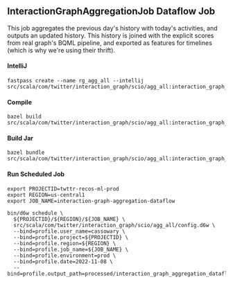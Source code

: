 ## InteractionGraphAggregationJob Dataflow Job

This job aggregates the previous day's history with today's activities, and outputs an updated
history. This history is joined with the explicit scores from real graph's BQML pipeline, and
exported as features for timelines (which is why we're using their thrift).

#### IntelliJ
```
fastpass create --name rg_agg_all --intellij src/scala/com/twitter/interaction_graph/scio/agg_all:interaction_graph_aggregation_job_scio
```

#### Compile
```
bazel build src/scala/com/twitter/interaction_graph/scio/agg_all:interaction_graph_aggregation_job_scio
```

#### Build Jar
```
bazel bundle src/scala/com/twitter/interaction_graph/scio/agg_all:interaction_graph_aggregation_job_scio
```

#### Run Scheduled Job
```
export PROJECTID=twttr-recos-ml-prod
export REGION=us-central1
export JOB_NAME=interaction-graph-aggregation-dataflow

bin/d6w schedule \
  ${PROJECTID}/${REGION}/${JOB_NAME} \
  src/scala/com/twitter/interaction_graph/scio/agg_all/config.d6w \
  --bind=profile.user_name=cassowary \
  --bind=profile.project=${PROJECTID} \
  --bind=profile.region=${REGION} \
  --bind=profile.job_name=${JOB_NAME} \
  --bind=profile.environment=prod \
  --bind=profile.date=2022-11-08 \
  --bind=profile.output_path=processed/interaction_graph_aggregation_dataflow
```
